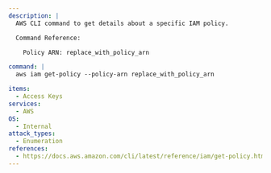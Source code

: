 ```yaml
---
description: |
  AWS CLI command to get details about a specific IAM policy.

  Command Reference:

  	Policy ARN: replace_with_policy_arn

command: |
  aws iam get-policy --policy-arn replace_with_policy_arn

items:
  - Access Keys
services:
  - AWS
OS:
  - Internal
attack_types:
  - Enumeration
references:
  - https://docs.aws.amazon.com/cli/latest/reference/iam/get-policy.html
---
```

